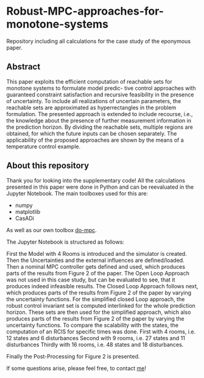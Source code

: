 # Robust-MPC-approaches-for-monotone-systems
Repository including all calculations for the case study of the eponymous paper.

## Abstract
This paper exploits the efficient computation of
reachable sets for monotone systems to formulate model predic-
tive control approaches with guaranteed constraint satisfaction
and recursive feasibility in the presence of uncertainty. To
include all realizations of uncertain parameters, the reachable
sets are approximated as hyperrectangles in the problem
formulation. The presented approach is extended to include
recourse, i.e., the knowledge about the presence of further
measurement information in the prediction horizon. By dividing
the reachable sets, multiple regions are obtained, for which the
future inputs can be chosen separately. The applicability of the
proposed approaches are shown by the means of a temperature
control example.

## About this repository

Thank you for looking into the supplementary code!
All the calculations presented in this paper were done in Python and can be reevaluated in the Jupyter Notebook.
The main toolboxes used for this are:

- numpy
- matplotlib
- CasADi

As well as our own toolbox [do-mpc](www.do-mpc.com).

The Jupyter Notebook is structured as follows:

First the Model with 4 Rooms is introduced and the simulator is created.
Then the Uncertainties and the external influences are defined/loaded. 
Then a nominal MPC controller gets defined and used, which produces parts of the results from Figure 2 of the paper. 
The Open Loop Approach was not used in this case study, but can be evaluated to see, that it produces indeed infeasible results.
The Closed Loop Approach follows next, which produces parts of the results from Figure 2 of the paper by varying the uncertainty functions.
For the simplified closed Loop approach, the robust control invariant set is computed interlinked for the whole prediction horizon.
These sets are then used for the simplified approach, which also produces parts of the results from Figure 2 of the paper by varying the uncertainty functions.
To compare the scalability with the states, the computation of an RCIS for specific times was done.
First with 4 rooms, i.e. 12 states and 6 disturbances
Second with 9 rooms, i.e. 27 states and 11 disturbances
Thirdly with 16 rooms, i.e. 48 states and 18 disturbances.

Finally the Post-Processing for Figure 2 is presented.

If some questions arise, please feel free, to contact [me](moritz.heinlen@tu-dortmund.de)!
